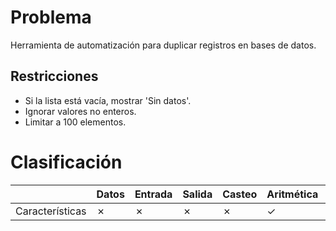 # Problema

Herramienta de automatización para duplicar registros en bases de datos.

## Restricciones

- Si la lista está vacía, mostrar 'Sin datos'.
- Ignorar valores no enteros.
- Limitar a 100 elementos.

# Clasificación
|  | Datos | Entrada | Salida | Casteo | Aritmética | Relacionales | Lógicos | Condicionales | Ciclo | Matrices | Funciones |
|----------|-------|---------|--------|--------|------------|--------------|---------|---------------|-------|----------|-------------|
| Características | ✗ | ✗ | ✗ | ✗ | ✓ | ✗ | ✗ | ✗ | ✗ | ✓ | ✗ |
